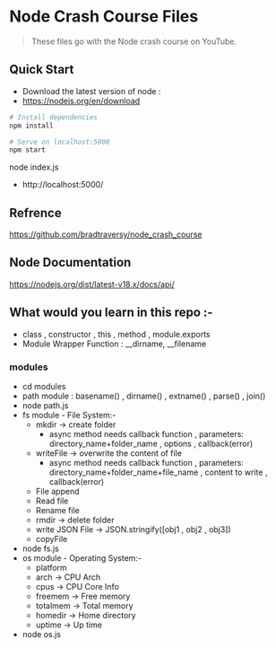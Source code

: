 # Node Crash Course Files

> These files go with the Node crash course on YouTube.

## Quick Start

- Download the latest version of node :
- https://nodejs.org/en/download

```bash
# Install dependencies
npm install

# Serve on localhost:5000
npm start
```
node index.js 
- http://localhost:5000/

## Refrence 
 https://github.com/bradtraversy/node_crash_course
 
## Node Documentation 
 https://nodejs.org/dist/latest-v18.x/docs/api/

## What would you learn in this repo :-
- class , constructor , this , method , module.exports 
- Module Wrapper Function : __dirname, __filename
### modules
- cd modules
- path module : basename() , dirname() , extname() , parse() , join()
- node path.js
- fs module - File System:- 
    - mkdir -> create folder
        - async method needs callback function , parameters: directory_name+folder_name , options , callback(error)
    - writeFile -> overwrite the content of file
        - async method needs callback function , parameters: directory_name+folder_name+file_name , content to write , callback(error)
    - File append
    - Read file
    - Rename file
    - rmdir  -> delete folder
    - write JSON File -> JSON.stringify([obj1 , obj2 , obj3])
    - copyFile
- node fs.js
- os module - Operating System:-
    - platform
    - arch      -> CPU Arch
    - cpus      -> CPU Core Info
    - freemem   -> Free memory
    - totalmem  -> Total memory
    - homedir   -> Home directory
    - uptime    -> Up time
- node os.js